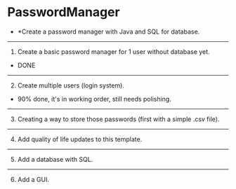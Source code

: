 # PasswordManager

- *Create a password manager with Java and SQL for database.
----------------------------------------------------------------------------------

1. Create a basic password manager for 1 user without database yet.
- DONE
---------------------------------------------------------------------------------
2. Create multiple users (login system).
- 90% done, it's in working order, still needs polishing.
---------------------------------------------------------------------------------
3. Creating a way to store those passwords (first with a simple .csv file).

---------------------------------------------------------------------------------
4. Add quality of life updates to this template.

---------------------------------------------------------------------------------
5. Add a database with SQL.

---------------------------------------------------------------------------------
6. Add a GUI.


 
